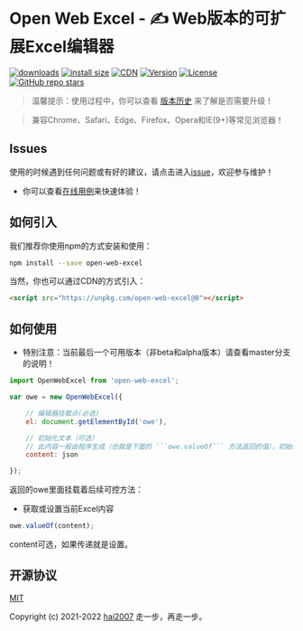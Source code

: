# Open Web Excel - ✍️ Web版本的可扩展Excel编辑器

<p>
  <a href="https://hai2007.gitee.io/npm-downloads?interval=7&packages=open-web-excel"><img src="https://img.shields.io/npm/dm/open-web-excel.svg" alt="downloads"></a>
  <a href="https://packagephobia.now.sh/result?p=open-web-excel"><img src="https://packagephobia.now.sh/badge?p=open-web-excel" alt="install size"></a>
  <a href="https://www.jsdelivr.com/package/npm/open-web-excel"><img src="https://data.jsdelivr.com/v1/package/npm/open-web-excel/badge" alt="CDN"></a>
  <a href="https://www.npmjs.com/package/open-web-excel"><img src="https://img.shields.io/npm/v/open-web-excel.svg" alt="Version"></a>
  <a href="https://github.com/hai2007/Open-Web-Excel/blob/master/LICENSE"><img src="https://img.shields.io/npm/l/open-web-excel.svg" alt="License"></a>
  <a href="https://github.com/hai2007/Open-Web-Excel" target='_blank'>
        <img alt="GitHub repo stars" src="https://img.shields.io/github/stars/hai2007/Open-Web-Excel?style=social">
    </a>
</p>

> 温馨提示：使用过程中，你可以查看 [版本历史](./CHANGELOG) 来了解是否需要升级！

> 兼容Chrome、Safari、Edge、Firefox、Opera和IE(9+)等常见浏览器！

## Issues
使用的时候遇到任何问题或有好的建议，请点击进入[issue](https://github.com/hai2007/Open-Web-Excel/issues)，欢迎参与维护！

- 你可以查看[在线用例](https://hai2007.gitee.io/open-web-excel/test/index.html)来快速体验！

## 如何引入

我们推荐你使用npm的方式安装和使用：

```bash
npm install --save open-web-excel
```

当然，你也可以通过CDN的方式引入：

```html
<script src="https://unpkg.com/open-web-excel@0"></script>
```

## 如何使用

- 特别注意：当前最后一个可用版本（非beta和alpha版本）请查看master分支的说明！

```js
import OpenWebExcel from 'open-web-excel';

var owe = new OpenWebExcel({

    // 编辑器挂载点(必选)
    el: document.getElementById('owe'),

    // 初始化文本（可选）
    // 此内容一般由程序生成（也就是下面的 ```owe.valueOf``` 方法返回的值），初始化的时候不传递即可
    content: json

});
```

返回的owe里面挂载着后续可控方法：

- 获取或设置当前Excel内容

```js
owe.valueOf(content);
```

content可选，如果传递就是设置。

开源协议
---------------------------------------
[MIT](https://github.com/hai2007/Open-Web-Excel/blob/master/LICENSE)

Copyright (c) 2021-2022 [hai2007](https://hai2007.gitee.io/sweethome/) 走一步，再走一步。
